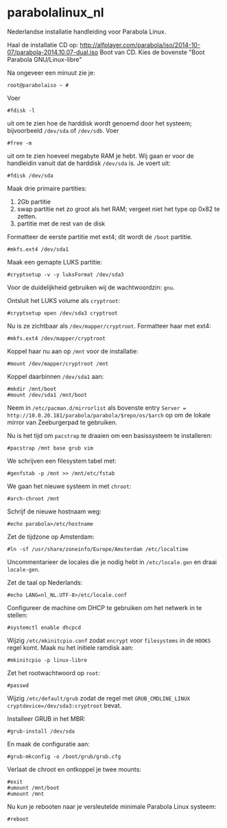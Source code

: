 parabolalinux_nl
================

Nederlandse installatie handleiding voor Parabola Linux.

Haal de installatie CD op: http://alfplayer.com/parabola/iso/2014-10-07/parabola-2014.10.07-dual.iso
Boot van CD.
Kies de bovenste "Boot Parabola GNU/Linux-libre"

Na ongeveer een minuut zie je: 

	root@parabolaiso ~ # 

Voer 

	#fdisk -l

uit om te zien hoe de harddisk wordt genoemd door het systeem; bijvoorbeeld `/dev/sda` of `/dev/sdb`. Voer 

	#free -m 

uit om te zien hoeveel megabyte RAM je hebt.
Wij gaan er voor de handleidin vanuit dat de harddisk `/dev/sda` is. Je voert uit:

	#fdisk /dev/sda

Maak drie primaire partities:

1. 2Gb partitie
2. swap partitie net zo groot als het RAM; vergeet niet het type op 0x82 te zetten.
3. partitie met de rest van de disk

Formatteer de eerste partitie met ext4; dit wordt de `/boot` partitie.

	#mkfs.ext4 /dev/sda1

Maak een gemapte LUKS partitie:

	#cryptsetup -v -y luksFormat /dev/sda3

Voor de duidelijkheid gebruiken wij de wachtwoordzin: `gnu`.

Ontsluit het LUKS volume als `cryptroot`:

	#cryptsetup open /dev/sda3 cryptroot


Nu is ze zichtbaar als `/dev/mapper/cryptroot`. Formatteer haar met ext4:

	#mkfs.ext4 /dev/mapper/cryptroot

Koppel haar nu aan op `/mnt` voor de installatie:

	#mount /dev/mapper/cryptroot /mnt

Koppel daarbinnen `/dev/sda1` aan:

	#mkdir /mnt/boot
	#mount /dev/sda1 /mnt/boot

Neem in `/etc/pacman.d/mirrorlist` als bovenste entry `Server = http://10.0.20.181/parabola/parabola/$repo/os/$arch` op om de lokale mirror van Zeeburgerpad te gebruiken.

Nu is het tijd om `pacstrap` te draaien om een basissysteem te installeren:

	#pacstrap /mnt base grub vim

We schrijven een filesystem tabel met:

	#genfstab -p /mnt >> /mnt/etc/fstab

We gaan het nieuwe systeem in met `chroot`:

	#arch-chroot /mnt

Schrijf de nieuwe hostnaam weg:

	#echo parabola>/etc/hostname

Zet de tijdzone op Amsterdam:

	#ln -sf /usr/share/zoneinfo/Europe/Amsterdam /etc/localtime

Uncommentarieer de locales die je nodig hebt in `/etc/locale.gen` en draai `locale-gen`.

Zet de taal op Nederlands:

	#echo LANG=nl_NL.UTF-8>/etc/locale.conf

Configureer de machine om DHCP te gebruiken om het netwerk in te stellen:

	#systemctl enable dhcpcd

Wijzig `/etc/mkinitcpio.conf` zodat `encrypt` voor `filesystems` in de `HOOKS` regel komt.
Maak nu het initiele ramdisk aan:

	#mkinitcpio -p linux-libre

Zet het rootwachtwoord op `root`:

	#passwd

Wijzig `/etc/default/grub` zodat de regel met `GRUB_CMDLINE_LINUX` `cryptdevice=/dev/sda3:cryptroot` bevat.  

Installeer GRUB in het MBR:

	#grub-install /dev/sda

En maak de configuratie aan:

	#grub-mkconfig -o /boot/grub/grub.cfg

Verlaat de chroot en ontkoppel je twee mounts:

	#exit
	#umount /mnt/boot
	#umount /mnt

Nu kun je rebooten naar je versleutelde minimale Parabola Linux systeem:

	#reboot
